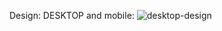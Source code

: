 Design:
DESKTOP and mobile:
![desktop-design](https://github.com/vishalparmar3542/Restaurant-menue/assets/114457535/ee3eb51a-fbc8-4258-bd49-378c2832ea5f)

